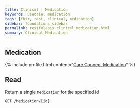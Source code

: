 ```yaml
---
title: Clinical | Medication
keywords: usecase, medication
tags: [fhir, rest, clinical, medication]
sidebar: foundations_sidebar
permalink: restfulapis_clinical_medication.html
summary: Clinical Medication
---
```


## Medication ##

{% include profile.html content="[Care Connect Medication](http://www.interopen.org/candidate-profiles/care-connect/CareConnect-Medication-1.html)" %}

## Read ##

Return a single `Medication` for the specified id

```http
GET /Medication/[id]
```
